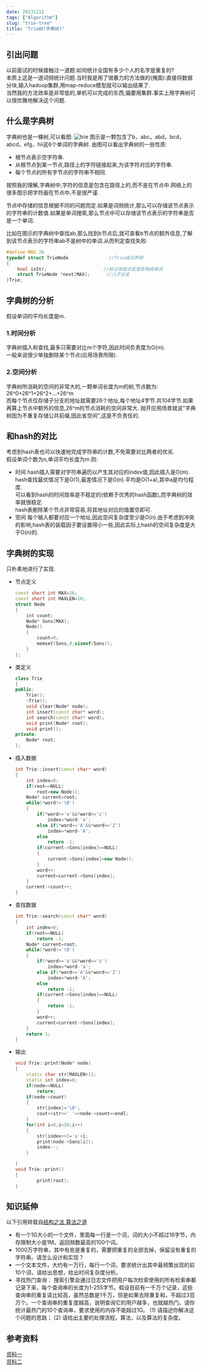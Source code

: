 ```yaml
---
date: 20131112
tags: ["Algorithm"]
slug: "trie-tree"
title: "Trie树(字典树)"
---
```




## 引出问题

以前面试的时候接触过一道题:如何统计全国有多少个人的名字是重复的?  
本质上这是一道词频统计问题.当时我是用了很暴力的方法做的(掩面):直接将数据分块,输入hadoop集群,用map-reduce模型就可以输出结果了.  
当然我的方法效率是非常低的,单机可以完成的东西,偏要用集群.事实上用字典树可以很优雅地解决这个问题.  

## 什么是字典树

字典树也是一棵树,可以看图:
![trie][trie-tree-pic]
图示是一颗包含了b，abc，abd，bcd，abcd，efg，hii这6个单词的字典树. 由图可以看出字典树的一些性质:

- 根节点表示空字符串.
- 从根节点到某一节点,路径上的字符链接起来,为该字符对应的字符串.
- 每个节点的所有字节点的字符串不相同.

按照我的理解,字典树中,字符的信息是包含在路径上的,而不是在节点中.网络上的很多图示把字符画在节点中,不是很严谨.

节点中存储的信息根据不同的问题而定.如果是词频统计,那么可以存储该节点表示的字符串的计数值.如果是单词搜索,那么节点中可以存储该节点表示的字符串是否是一个单词.

比如在图示的字典树中查找ab,那么找到b节点后,就可查看b节点的额外信息,了解到该节点表示的字符串ab不是树中的单词.从而判定查找失败:  

```c
#define MAX 26
typedef struct TrieNode               //Trie结点声明 
{
    bool isStr;                     //标记该结点处是否构成单词 
    struct TrieNode *next[MAX];      //儿子分支 
}Trie;
```

## 字典树的分析

假设单词的平均长度是m.

### 1.时间分析
字典树插入和查找,最多只需要对比m个字符,因此时间负责度为O(m).  
一般来说很少单独删除某个节点(应用场景所限).
### 2.空间分析
字典树所消耗的空间的非常大的,一颗单词长度为m的树,节点数为:  
26^0+26^1+26^2+...+26^m  
而每个节点仅存储子分支的地址就需要26个地址,每个地址4字节.共104字节.如果再算上节点中额外的信息,26^m的节点消耗的空间非常大.
抛开应用场景就说"字典树因为不重复存储公共前缀,因此省空间",这是不负责任的.
## 和hash的对比

考虑到hash表也可以快速地完成字符串的计数,不免需要对比两者的优劣.  
假设单词个数为n,单词平均长度为m.则:  

- 时间
hash插入需要对字符串遍历以产生其对应的index值,因此插入是O(m).  
hash查找最优情况下是O(1),最差情况下是O(n).平均是O(1+a),其中a是均匀程度.  
可以看到hash的时间效率是不稳定的(依赖于优秀的hash函数),而字典树的效率就很稳定.  
hash表删除某个节点非常容易,将其地址对应的值置空即可.  
- 空间
每个输入都要对应一个地址,因此空间复杂度至少是O(n).由于考虑到冲突的影响,hash表的装载因子要设置得小一些,因此实际上hash的空间复杂度是大于O(n)的.


## 字典树的实现

只朴素地进行了实现.  

- 节点定义

    ```c++
    const short int MAX=26;
    const short int MAXLEN=16;
    struct Node
    {
        int count;
        Node* Sons[MAX];
        Node()
        {
            count=0;
            memset(Sons,0,sizeof(Sons));
        }
    };
    ```


- 类定义

    ```c++
    class Trie
    {
    public:
        Trie();
        ~Trie();
        void clear(Node* node);
        int insert(const char* word);
        int search(const char* word);
        void print(Node* root);
        void print();
    private:
        Node* root;
    };
    ```

- 插入数据

    ```c++
    int Trie::insert(const char* word)
    {
        int index=0;
        if(root==NULL)
            root=new Node();
        Node* current=root;
        while(*word!='\0')
        {
            if(*word>='a'&&*word<='z')
                index=*word-'a';
            else if(*word>='A'&&*word<='Z')
                index=*word-'A';
            else
                return -1;
            if(current->Sons[index]==NULL)
            {
                current->Sons[index]=new Node();
            }
            word++;
            current=current->Sons[index];
        }
        current->count++;
    }
    ```

- 查找数据

    ```c++
    int Trie::search(const char* word)
    {
        int index=0;
        if(root==NULL)
            return -1;
        Node* current=root;
        while(*word!='\0')
        {
            if(*word>='a'&&*word<='z')
                index=*word-'a';
            else if(*word>='A'&&*word<='Z')
                index=*word-'A';
            else
                return -1;
            if(current->Sons[index]==NULL)
            {
                return -1;
            }
            word++;
            current=current->Sons[index];
        }
        return 1;
    }
    ```

- 输出

    ```c++
    void Trie::print(Node* node)
    {
        static char str[MAXLEN+1];
        static int index=0;
        if(node==NULL)
            return;
        if(node->count)
        {
            str[index]='\0';
            cout<<str<<' '<<node->count<<endl;
        }
        for(int i=0;i<26;i++)
        {
            str[index++]='a'+i;
            print(node->Sons[i]);
            index--;
        }
    
    }
    void Trie::print()
    {
            print(root);
    }
    ```


## 知识延伸

以下引用转载自[结构之法 算法之道](http://blog.csdn.net/v_JULY_v/article/details/6897097)

- 有一个1G大小的一个文件，里面每一行是一个词，词的大小不超过16字节，内存限制大小是1M。返回频数最高的100个词。
- 1000万字符串，其中有些是重复的，需要把重复的全部去掉，保留没有重复的字符串。请怎么设计和实现？
- 一个文本文件，大约有一万行，每行一个词，要求统计出其中最频繁出现的前10个词，请给出思想，给出时间复杂度分析。
- 寻找热门查询：
搜索引擎会通过日志文件把用户每次检索使用的所有检索串都记录下来，每个查询串的长度为1-255字节。假设目前有一千万个记录，这些查询串的重复读比较高，虽然总数是1千万，但是如果去除重复和，不超过3百万个。一个查询串的重复度越高，说明查询它的用户越多，也就越热门。请你统计最热门的10个查询串，要求使用的内存不能超过1G。
(1) 请描述你解决这个问题的思路；
(2) 请给出主要的处理流程，算法，以及算法的复杂度。


## 参考资料

[资料一](http://www.cnblogs.com/dolphin0520/archive/2011/10/11/2207886.html)  
[资料二](http://www.cnblogs.com/tanky_woo/archive/2010/09/24/1833717.html)

<!--links-->
[trie-tree-pic]: /images/2013/trie-tree.jpg

